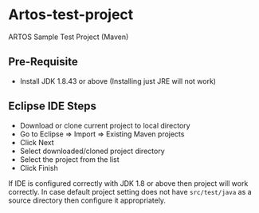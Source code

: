 # Artos-test-project

ARTOS Sample Test Project (Maven)

## Pre-Requisite

* Install JDK 1.8.43 or above (Installing just JRE will not work)

## Eclipse IDE Steps

* Download or clone current project to local directory
* Go to Eclipse => Import => Existing Maven projects
* Click Next
* Select downloaded/cloned project directory
* Select the project from the list
* Click Finish

If IDE is configured correctly with JDK 1.8 or above then project will work correctly.
In case default project setting does not have ```src/test/java``` as a source directory then configure it appropriately.
